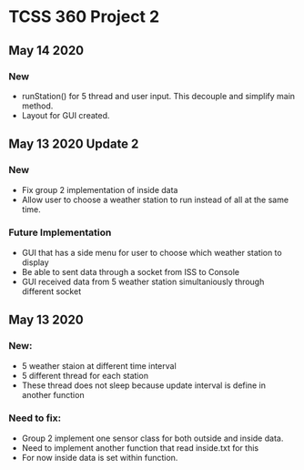 # TCSS 360 Project 2

## May 14 2020

### New
* runStation() for 5 thread and user input. This decouple and simplify main method.
* Layout for GUI created.

## May 13 2020 Update 2

### New
* Fix group 2 implementation of inside data
* Allow user to choose a weather station to run instead of all at the same time.

### Future Implementation
* GUI that has a side menu for user to choose which weather station to display
* Be able to sent data through a socket from ISS to Console
* GUI received data from 5 weather station simultaniously through different socket

## May 13 2020

### New:
* 5 weather staion at different time interval
* 5 different thread for each station
* These thread does not sleep because update interval is define in another function

### Need to fix:
* Group 2 implement one sensor class for both outside and inside data.
* Need to implement another function that read inside.txt for this
* For now inside data is set within function.
